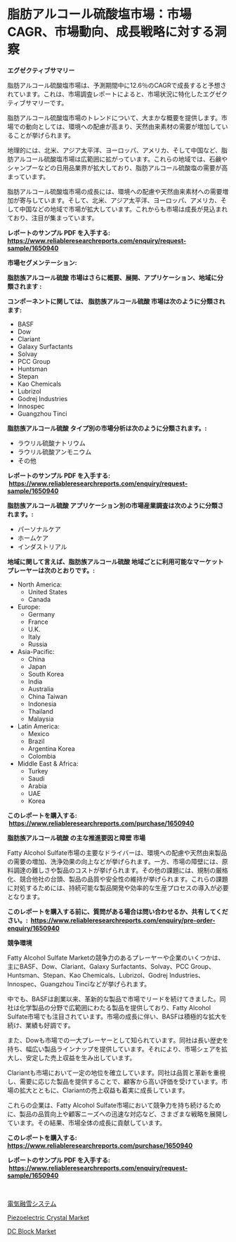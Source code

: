 <p><h1>脂肪アルコール硫酸塩市場：市場CAGR、市場動向、成長戦略に対する洞察</h1></p><p><strong>エグゼクティブサマリー</strong></p>
<p><p>脂肪アルコール硫酸塩市場は、予測期間中に12.6％のCAGRで成長すると予想されています。これは、市場調査レポートによると、市場状況に特化したエグゼクティブサマリーです。</p><p>脂肪アルコール硫酸塩市場のトレンドについて、大まかな概要を提供します。市場での動向としては、環境への配慮が高まり、天然由来素材の需要が増加していることが挙げられます。</p><p>地理的には、北米、アジア太平洋、ヨーロッパ、アメリカ、そして中国など、脂肪アルコール硫酸塩市場は広範囲に拡がっています。これらの地域では、石鹸やシャンプーなどの日用品業界が拡大しており、脂肪アルコール硫酸塩の需要が高まっています。</p><p>脂肪アルコール硫酸塩市場の成長には、環境への配慮や天然由来素材への需要増加が寄与しています。そして、北米、アジア太平洋、ヨーロッパ、アメリカ、そして中国などの地域で市場が拡大しています。これからも市場は成長が見込まれており、注目が集まっています。</p></p>
<p><strong>レポートのサンプル PDF を入手する: <a href="https://www.reliableresearchreports.com/enquiry/request-sample/1650940">https://www.reliableresearchreports.com/enquiry/request-sample/1650940</a></strong></p>
<p><strong>市場セグメンテーション:</strong></p>
<p><strong> 脂肪族アルコール硫酸 市場はさらに概要、展開、アプリケーション、地域に分類されます :</strong></p>
<p><strong>コンポーネントに関しては、 脂肪族アルコール硫酸 市場は次のように分類されます: &nbsp;</strong></p>
<p><ul><li>BASF</li><li>Dow</li><li>Clariant</li><li>Galaxy Surfactants</li><li>Solvay</li><li>PCC Group</li><li>Huntsman</li><li>Stepan</li><li>Kao Chemicals</li><li>Lubrizol</li><li>Godrej Industries</li><li>Innospec</li><li>Guangzhou Tinci</li></ul></p>
<p><strong> 脂肪族アルコール硫酸 タイプ別の市場分析は次のように分類されます。:</strong></p>
<p><ul><li>ラウリル硫酸ナトリウム</li><li>ラウリル硫酸アンモニウム</li><li>その他</li></ul></p>
<p><strong>レポートのサンプル PDF を入手する: &nbsp;<a href="https://www.reliableresearchreports.com/enquiry/request-sample/1650940">https://www.reliableresearchreports.com/enquiry/request-sample/1650940</a></strong></p>
<p><strong> 脂肪族アルコール硫酸 アプリケーション別の市場産業調査は次のように分類されます。:</strong></p>
<p><ul><li>パーソナルケア</li><li>ホームケア</li><li>インダストリアル</li></ul></p>
<p><strong>地域に関して言えば、脂肪族アルコール硫酸 地域ごとに利用可能なマーケットプレーヤーは次のとおりです。:</strong></p>
<p><ul>
    <li>
        North America:
        <ul>
            <li>United States</li>
            <li>Canada</li>
        </ul>
    </li>
    <li>
        Europe:
        <ul>
            <li>Germany</li>
            <li>France</li>
            <li>U.K.</li>
            <li>Italy</li>
            <li>Russia</li>
        </ul>
    </li>
    <li>
        Asia-Pacific:
        <ul>
            <li>China</li>
            <li>Japan</li>
            <li>South Korea</li>
            <li>India</li>
            <li>Australia</li>
            <li>China Taiwan</li>
            <li>Indonesia</li>
            <li>Thailand</li>
            <li>Malaysia</li>
        </ul>
    </li>
    <li>
        Latin America:
        <ul>
            <li>Mexico</li>
            <li>Brazil</li>
            <li>Argentina Korea</li>
            <li>Colombia</li>
        </ul>
    </li>
    <li>
        Middle East & Africa:
        <ul>
            <li>Turkey</li>
            <li>Saudi</li>
            <li>Arabia</li>
            <li>UAE</li>
            <li>Korea</li>
        </ul>
    </li>
    </ul></p>
<p><strong>このレポートを購入する: &nbsp;<a href="https://www.reliableresearchreports.com/purchase/1650940">https://www.reliableresearchreports.com/purchase/1650940</a></strong></p>
<p><strong>脂肪族アルコール硫酸 の主な推進要因と障壁 市場</strong></p>
<p><p>Fatty Alcohol Sulfate市場の主要なドライバーは、環境への配慮や天然由来製品の需要の増加、洗浄効果の向上などが挙げられます。一方、市場の障壁には、原料調達の難しさや製品のコストが挙げられます。その他の課題には、規制の厳格化、競合他社の台頭、製品の品質や安全性の維持が挙げられます。これらの課題に対処するためには、持続可能な製品開発や効率的な生産プロセスの導入が必要となります。</p></p>
<p><strong>このレポートを購入する前に、質問がある場合は問い合わせるか、共有してください。:&nbsp; <a href="https://www.reliableresearchreports.com/enquiry/pre-order-enquiry/1650940">https://www.reliableresearchreports.com/enquiry/pre-order-enquiry/1650940</a></strong></p>
<p><strong>競争環境</strong></p>
<p><p>Fatty Alcohol Sulfate Marketの競争力のあるプレーヤーや企業のいくつかは、主にBASF、Dow、Clariant、Galaxy Surfactants、Solvay、PCC Group、Huntsman、Stepan、Kao Chemicals、Lubrizol、Godrej Industries、Innospec、Guangzhou Tinciなどが挙げられます。</p><p>中でも、BASFは創業以来、革新的な製品で市場でリードを続けてきました。同社は化学製品の分野で広範囲にわたる製品を提供しており、Fatty Alcohol Sulfate市場でも注目されています。市場の成長に伴い、BASFは積極的な拡大を続け、業績も好調です。</p><p>また、Dowも市場での一大プレーヤーとして知られています。同社は長い歴史を持ち、幅広い製品ラインナップを提供しています。それにより、市場シェアを拡大し、安定した売上収益を生み出しています。</p><p>Clariantも市場において一定の地位を確立しています。同社は品質と革新を重視し、需要に応じた製品を提供することで、顧客から高い評価を受けています。市場の拡大とともに、Clariantの売上収益も着実に成長しています。</p><p>これらの企業は、Fatty Alcohol Sulfate市場において競争力を持ち続けるために、製品の品質向上や顧客ニーズへの迅速な対応など、さまざまな戦略を展開しています。その結果、市場全体の成長に貢献しています。</p></p>
<p><strong>このレポートを購入する: &nbsp; <a href="https://www.reliableresearchreports.com/purchase/1650940">https://www.reliableresearchreports.com/purchase/1650940</a></strong></p>
<p><strong>レポートのサンプル PDF を入手する: &nbsp;<a href="https://www.reliableresearchreports.com/enquiry/request-sample/1650940">https://www.reliableresearchreports.com/enquiry/request-sample/1650940</a></strong><strong></strong></p>
<p>&nbsp;</p>
<p><p><a href="https://medium.com/@rexkhler2023/%E9%9B%BB%E6%B0%97%E5%BC%8F%E9%99%A4%E9%9B%AA%E3%82%B7%E3%82%B9%E3%83%86%E3%83%A0%E3%81%AE%E5%B8%82%E5%A0%B4%E8%A6%8F%E6%A8%A1%E3%81%AF-%E4%B8%96%E7%95%8C%E7%94%A3%E6%A5%AD%E3%81%A7%E6%9C%80%E9%81%A9%E3%81%AA%E3%83%9E%E3%83%BC%E3%82%B1%E3%83%86%E3%82%A3%E3%83%B3%E3%82%B0%E3%83%81%E3%83%A3%E3%83%8D%E3%83%AB%E3%82%92%E7%A4%BA%E3%81%97%E3%81%A6%E3%81%84%E3%81%BE%E3%81%99-29a2553d8ecf">電気融雪システム</a></p><p><a href="https://github.com/bmorecock/Market-Research-Report-List-2/blob/main/piezoelectric-crystal-market.md">Piezoelectric Crystal Market</a></p><p><a href="https://github.com/jsmusil/Market-Research-Report-List-2/blob/main/dc-block-market.md">DC Block Market</a></p></p>
